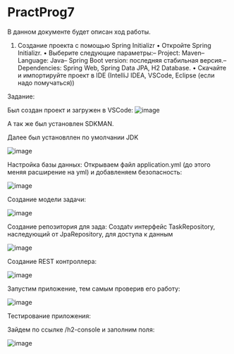 # PractProg7

В данном документе будет описан ход работы. 

 1. Создание проекта с помощью Spring Initializr
 • Откройте Spring Initializr.
 • Выберите следующие параметры:– Project: Maven– Language: Java– Spring Boot version: последняя стабильная версия.– Dependencies: Spring Web, Spring Data JPA, H2 Database.
 • Скачайте и импортируйте проект в IDE (IntelliJ IDEA, VSCode, Eclipse (если надо помучаться))

Задание: 

Был создан проект и загружен в VSCode: 
![image](https://github.com/user-attachments/assets/76470e3a-5892-4ef8-98f2-529db08874aa)

А так же был установлен SDKMAN.

Далее был установллен по умолчании JDK 

![image](https://github.com/user-attachments/assets/a89db033-558e-4d32-99e2-46bc00d55975)

Настройка базы данных: Открываем файл  application.yml (до этого меняя расширение на yml) и добавленяем безопасность:

![image](https://github.com/user-attachments/assets/1a313b48-8de2-4b03-8b01-cb0e8596de5a)

Создание модели задачи:

![image](https://github.com/user-attachments/assets/b3439152-8d57-40af-bc32-41365092d05c)

Создание репозитория для зада:
 Создаtv интерфейс TaskRepository, наследующий от JpaRepository, для доступа к данным
 
![image](https://github.com/user-attachments/assets/32588b69-2bf1-4c65-94ee-cfdeb01b909d)

Создание REST контроллера: 

![image](https://github.com/user-attachments/assets/2137b975-70a2-4d32-8173-867f7c2fb65d)

Запустим приложение, тем самым проверив его работу: 

![image](https://github.com/user-attachments/assets/854957ea-70a1-41c9-90f3-ea4acefb5590)

Тестирование приложения: 

Зайдем по ссылке /h2-console и заполним поля:

![image](https://github.com/user-attachments/assets/2dbd81f9-1df8-4148-89a1-b2e949be1c8a)

